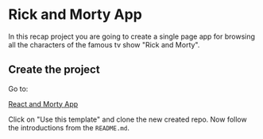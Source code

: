 # Rick and Morty App

In this recap project you are going to create a single page app for browsing all the characters of
the famous tv show "Rick and Morty".

## Create the project

Go to:

[React and Morty App](https://github.com/mpagels/react-and-morty)

Click on "Use this template" and clone the new created repo. Now follow the introductions from the `README.md`.
